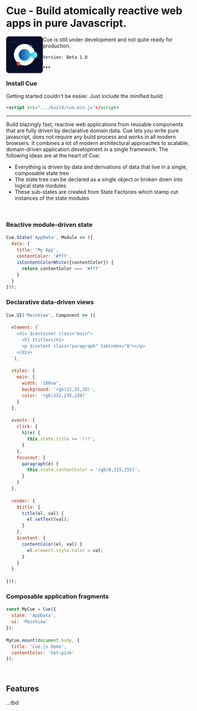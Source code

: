 # Cue - Build atomically reactive web apps in pure Javascript.

<img align="left" src="https://github.com/monokee/Cue/raw/master/CueLogo.png" alt="Cue Logo" width="100" height="100"/>
<p>Cue is still under development and not quite ready for production.</p>
<pre><code>Version: Beta 1.0</code></pre>
***

### Install Cue

Getting started couldn't be easier. Just include the minified build:

```html
<script src=".../build/cue.min.js"</script>
```
***

Build blazingly fast, reactive web applications from reusable components that are fully driven by declarative
domain data. Cue lets you write pure javascript, does not require any build process and works in all modern browsers.
It combines a lot of modern architectural approaches to scalable, domain-driven application development
in a single framework. The following ideas are at the heart of Cue:
- Everything is driven by data and derivations of data that live in a single, composable state tree
- The state tree can be declared as a single object or broken down into logical state modules
- These sub-states are created from State Factories which stamp out instances of the state modules

<br>

### Reactive module-driven state
```javascript
Cue.State('AppData', Module => ({
  data: {
    title: 'My App',
    contentColor: '#fff',
    isContentColorWhite({contentColor}) {
      return contentColor === '#fff'
    }
  }
}));
```
### Declarative data-driven views
```javascript
Cue.UI('MainView', Component => ({

  element: (`
    <div $container class="main">
      <h1 $title></h1>
      <p $content class="paragraph" tabindex="0"></p>
    </div>
  `),
  
  styles: {
    main: {
      width: '100vw',
      background: 'rgb(22,25,28)',
      color: 'rgb(232,235,238)'
    }
  },
  
  events: {
    click: {
      h1(e) {
        this.state.title += '!!!';
      }
    },
    focusout: {
      paragraph(e) {
        this.state.contentColor = 'rgb(0,115,255)';
      }
    }
  },
  
  render: {
    $title: {
      title(el, val) {
        el.setText(val);
      }
    },
    $content: {
      contentColor(el, val) {
        el.element.style.color = val;
      }
    }
  }
  
}));
```
### Composable application fragments
```javascript
const MyCue = Cue({
  state: 'AppData',
  ui: 'MainView'
});

MyCue.mount(document.body, {
  title: 'Cue.js Demo',
  contentColor: 'hot-pink'
});
```
<br>

## Features
...tbd
